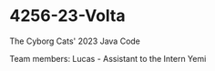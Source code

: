 # 4256-23-Volta
The Cyborg Cats' 2023 Java Code



Team members:
Lucas - Assistant to the Intern
Yemi